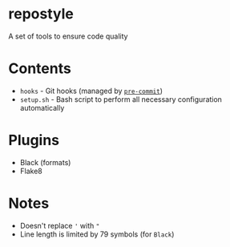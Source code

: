 # repostyle
A set of tools to ensure code quality

# Contents
- `hooks` - Git hooks (managed by [`pre-commit`](https://github.com/pre-commit/pre-commit))
- `setup.sh` - Bash script to perform all necessary configuration automatically

# Plugins
- Black (formats)
- Flake8

# Notes
- Doesn't replace `'` with `"`
- Line length is limited by 79 symbols (for `Black`)
